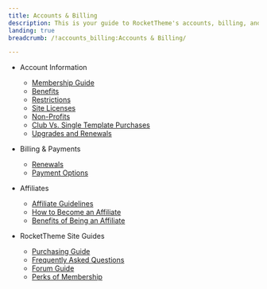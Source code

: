 ```yaml
---
title: Accounts & Billing
description: This is your guide to RocketTheme's accounts, billing, and affiliate policies.
landing: true
breadcrumb: /!accounts_billing:Accounts & Billing/

---
```


* Account Information

	- [Membership Guide](membership.md)
	- [Benefits](membership.md#membership-benefits)
	- [Restrictions](membership.md#membership-restrictions)
	- [Site Licenses](site_licenses.md)
	- [Non-Profits](membership.md#non-profits)
	- [Club Vs. Single Template Purchases](comparisons.md)
	- [Upgrades and Renewals](upgrades_and_renewals.md)

<!-- -->

* Billing & Payments

	- [Renewals](upgrades_and_renewals.md)
	- [Payment Options](payments.md#what-payment-options-are-available?)

<!-- -->

* Affiliates

	- [Affiliate Guidelines](affiliates.md#affiliate-guidelines)
	- [How to Become an Affiliate](affiliates.md#how-to-become-an-affiliate)
	- [Benefits of Being an Affiliate](affiliates.md#benefits-of-being-an-affiliate)

<!-- -->

* RocketTheme Site Guides

	- [Purchasing Guide](purchase.md)
	- [Frequently Asked Questions](faq.md)
	- [Forum Guide](../technical_tips/site/forum_guide.md)
	- [Perks of Membership](http://www.rockettheme.com/blog/team/133-five-perks-to-being-a-rockettheme-user)